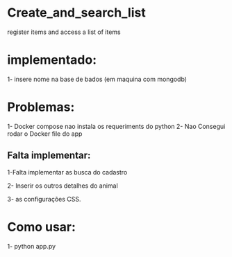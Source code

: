 # Create_and_search_list

register items and access a list of items

# implementado:

1- insere nome na base de bados (em maquina com mongodb)

# Problemas:

1- Docker compose nao instala os requeriments do python
2- Nao Consegui rodar o Docker file do app

## Falta implementar:

1-Falta implementar as busca do cadastro

2- Inserir os outros detalhes do animal

3- as configurações CSS.

# Como usar:

1- python app.py
